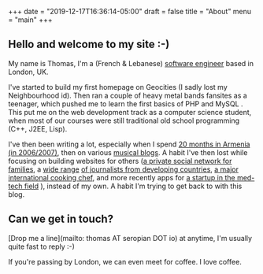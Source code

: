+++
date = "2019-12-17T16:36:14-05:00"
draft = false
title = "About"
menu = "main"
+++

## Hello and welcome to my site :-)

My name is Thomas, I'm a (French & Lebanese) [software engineer](https://seropian.io) based in London, UK. 

I've started to build my first homepage on Geocities (I sadly lost my Neighbourhood id). Then ran a couple of heavy metal bands fansites as a teenager, which pushed me to learn the first basics of PHP and MySQL . This put me on the web development track as a computer science student, when most of our courses were still traditional old school programming (C++, J2EE, Lisp).

I've then been writing a lot, especially when I spend [20 months in Armenia (in 2006/2007)](https://www.followtheway.info/category/armenia/), then on various [musical blogs](https://freshnewsound.org). 
A habit I've then lost while focusing on building websites for others ([a private social network for families](http://hellotipi.com), a [wide range](https://web.archive.org/web/20140418140844/http://awards.earthjournalism.org:80/content/multi-platform-social-voting-how-we-did-it ) [of journalists from developing countries](https://internews.org), [a major international cooking chef](https://www.jamieoliver.com), and more recently apps for [a startup in the med-tech field](https://www.skin-analytics.com) ), instead of my own. 
A habit I'm trying to get back to with this blog.

## Can we get in touch?
[Drop me a line](mailto: thomas AT seropian DOT io) at anytime, I'm usually quite fast to reply :-)

If you're passing by London, we can even meet for coffee. I love coffee.

